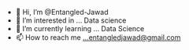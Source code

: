 - 👋 Hi, I’m @Entangled-Jawad
- 👀 I’m interested in ... Data science 
- 🌱 I’m currently learning ... Data Science
- 📫 How to reach me ...entangledjawad@gmail.com

<!---
Entangled-Jawad/Entangled-Jawad is a ✨ special ✨ repository because its `README.md` (this file) appears on your GitHub profile.
You can click the Preview link to take a look at your changes.
--->
